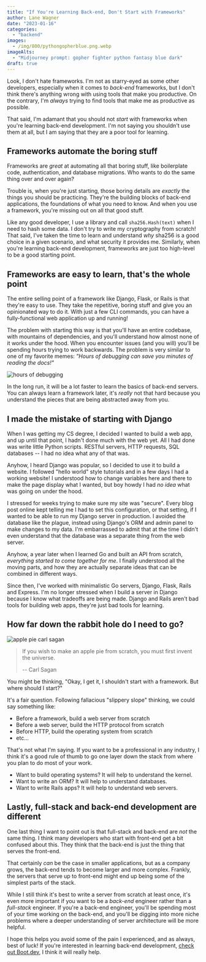 ```yaml
---
title: "If You're Learning Back-end, Don't Start with Frameworks"
author: Lane Wagner
date: "2023-01-16"
categories: 
  - "backend"
images:
  - /img/800/pythongopherblue.png.webp
imageAlts:
  - "Midjourney prompt: gopher fighter python fantasy blue dark"
draft: true
---
```


Look, I don't hate frameworks. I'm not as starry-eyed as some other developers, especially when it comes to *back-end* frameworks, but I don't think there's anything wrong with using tools that make you productive. On the contrary, I'm *always* trying to find tools that make me as productive as possible.

That said, I'm adamant that you should not *start* with frameworks when you're learning back-end development. I'm not saying you shouldn't use them at all, but I am saying that they are a poor tool for learning.

## Frameworks automate the boring stuff

Frameworks are *great* at automating all that boring stuff, like boilerplate code, authentication, and database migrations. Who wants to do the same thing over and over again?

Trouble is, when you're just starting, those boring details are *exactly* the things you should be practicing. They're the building blocks of back-end applications, the foundations of what you need to know. And when you use a framework, you're missing out on all that good stuff.

Like any good developer, I use a library and call `sha256.Hash(text)` when I need to hash some data. I don't try to write my cryptography from scratch! That said, I've taken the time to learn and understand *why* sha256 is a good choice in a given scenario, and what security it provides me. Similarly, when you're learning back-end development, frameworks are just too high-level to be a good starting point.

## Frameworks are easy to learn, that's the whole point

The entire selling point of a framework like Django, Flask, or Rails is that they're easy to use. They take the repetitive, boring stuff and give you an opinionated way to do it. With just a few CLI commands, you can have a fully-functional web application up and running!

The problem with starting this way is that you'll have an entire codebase, with mountains of dependencies, and you'll understand how almost none of it works under the hood. When you encounter issues (and you will) you'll be spending hours trying to work backwards. The problem is very similar to one of my favorite memes: *"Hours of debugging can save you minutes of reading the docs!"*

![hours of debugging](https://pbs.twimg.com/media/E2A3GwaXsAA_GwQ?format=jpg&name=small)

In the long run, it will be a lot faster to learn the basics of back-end servers. You can always learn a framework later, it's *really* not that hard because you understand the pieces that are being abstracted away from you.

## I made the mistake of starting with Django

When I was getting my CS degree, I decided I wanted to build a web app, and up until that point, I hadn't done much with the web yet. All I had done was write little Python scripts. RESTful servers, HTTP requests, SQL databases -- I had no idea what any of that was.

Anyhow, I heard Django was popular, so I decided to use it to build a website. I followed "hello world" style tutorials and in a few days I had a working website! I understood how to change variables here and there to make the page display what I wanted, but boy howdy I had *no idea* what was going on under the hood.

I stressed for weeks trying to make sure my site was "secure". Every blog post online kept telling me I had to set this configuration, or that setting, if I wanted to be able to run my Django server in production. I avoided the database like the plague, instead using Django's ORM and admin panel to make changes to my data. I'm embarrassed to admit that at the time I didn't even understand that the database was a separate thing from the web server.

Anyhow, a year later when I learned Go and built an API from scratch, *everything started to come together for me*. I finally understood all the moving parts, and how they are actually separate ideas that can be combined in different ways.

Since then, I've worked with minimalistic Go servers, Django, Flask, Rails and Express. I'm no longer stressed when I build a server in Django because I know what tradeoffs are being made. Django and Rails aren't bad tools for building web apps, they're just bad tools for learning.

## How far down the rabbit hole do I need to go?

![apple pie carl sagan](/img/800/applepie.png.webp)

> If you wish to make an apple pie from scratch, you must first invent the universe.
>
> -- Carl Sagan

You might be thinking, "Okay, I get it, I shouldn't start with a framework. But where should I start?"

It's a fair question. Following fallacious "slippery slope" thinking, we could say something like:

* Before a framework, build a web server from scratch
* Before a web server, build the HTTP protocol from scratch
* Before HTTP, build the operating system from scratch
* etc...

That's not what I'm saying. If you want to be a professional in any industry, I think it's a good rule of thumb to go one layer down the stack from where you plan to do most of your work.

* Want to build operating systems? It will help to understand the kernel.
* Want to write an ORM? It will help to understand databases.
* Want to write Rails apps? It will help to understand web servers.

## Lastly, full-stack and back-end development are different

One last thing I want to point out is that full-stack and back-end are *not* the same thing. I think many developers who start with front-end get a bit confused about this. They think that the back-end is just the thing that serves the front-end.

That certainly *can* be the case in smaller applications, but as a company grows, the back-end tends to become larger and more complex. Frankly, the servers that serve up to front-end might end up being some of the simplest parts of the stack.

While I still think it's best to write a server from scratch at least once, it's even more important if you want to be a *back-end* engineer rather than a *full-stack* engineer. If you're a back-end engineer, you'll be spending most of your time working on the back-end, and you'll be digging into more niche problems where a deeper understanding of server architecture will be more helpful.

I hope this helps you avoid some of the pain I experienced, and as always, best of luck! If you're interested in learning back-end development, [check out Boot.dev](https://boot.dev), I think it will really help.
